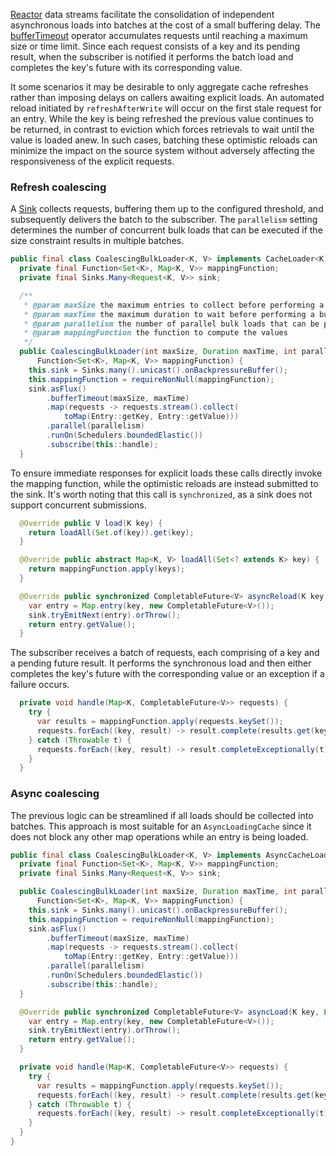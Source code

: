 [Reactor][reactor] data streams facilitate the consolidation of independent asynchronous loads into
batches at the cost of a small buffering delay. The [bufferTimeout][] operator accumulates requests
until reaching a maximum size or time limit. Since each request consists of a key and its pending
result, when the subscriber is notified it performs the batch load and completes the key's future
with its corresponding value.

It some scenarios it may be desirable to only aggregate cache refreshes rather than imposing delays
on callers awaiting explicit loads. An automated reload initiated by `refreshAfterWrite` will occur
on the first stale request for an entry. While the key is being refreshed the previous value
continues to be returned, in contrast to eviction which forces retrievals to wait until the value
is loaded anew. In such cases, batching these optimistic reloads can minimize the impact on the
source system without adversely affecting the responsiveness of the explicit requests.

### Refresh coalescing
A [Sink][sink] collects requests, buffering them up to the configured threshold, and subsequently
delivers the batch to the subscriber. The `parallelism` setting determines the number of concurrent
bulk loads that can be executed if the size constraint results in multiple batches.

```java
public final class CoalescingBulkLoader<K, V> implements CacheLoader<K, V> {
  private final Function<Set<K>, Map<K, V>> mappingFunction;
  private final Sinks.Many<Request<K, V>> sink;

  /**
   * @param maxSize the maximum entries to collect before performing a bulk request
   * @param maxTime the maximum duration to wait before performing a bulk request
   * @param parallelism the number of parallel bulk loads that can be performed
   * @param mappingFunction the function to compute the values
   */
  public CoalescingBulkLoader(int maxSize, Duration maxTime, int parallelism,
      Function<Set<K>, Map<K, V>> mappingFunction) {
    this.sink = Sinks.many().unicast().onBackpressureBuffer();
    this.mappingFunction = requireNonNull(mappingFunction);
    sink.asFlux()
        .bufferTimeout(maxSize, maxTime)
        .map(requests -> requests.stream().collect(
            toMap(Entry::getKey, Entry::getValue)))
        .parallel(parallelism)
        .runOn(Schedulers.boundedElastic())
        .subscribe(this::handle);
  }
```

To ensure immediate responses for explicit loads these calls directly invoke the mapping function,
while the optimistic reloads are instead submitted to the sink. It's worth noting that this call is
`synchronized`, as a sink does not support concurrent submissions.

```java
  @Override public V load(K key) {
    return loadAll(Set.of(key)).get(key);
  }

  @Override public abstract Map<K, V> loadAll(Set<? extends K> key) {
    return mappingFunction.apply(keys);
  }

  @Override public synchronized CompletableFuture<V> asyncReload(K key, V oldValue, Executor e) {
    var entry = Map.entry(key, new CompletableFuture<V>());
    sink.tryEmitNext(entry).orThrow();
    return entry.getValue();
  }
```

The subscriber receives a batch of requests, each comprising of a key and a pending future result.
It performs the synchronous load and then either completes the key's future with the corresponding
value or an exception if a failure occurs.

```java
  private void handle(Map<K, CompletableFuture<V>> requests) {
    try {
      var results = mappingFunction.apply(requests.keySet());
      requests.forEach((key, result) -> result.complete(results.get(key)));
    } catch (Throwable t) {
      requests.forEach((key, result) -> result.completeExceptionally(t));
    }
  }
```

### Async coalescing
The previous logic can be streamlined if all loads should be collected into batches. This approach
is most suitable for an `AsyncLoadingCache` since it does not block any other map operations while
an entry is being loaded.

```java
public final class CoalescingBulkLoader<K, V> implements AsyncCacheLoader<K, V> {
  private final Function<Set<K>, Map<K, V>> mappingFunction;
  private final Sinks.Many<Request<K, V>> sink;

  public CoalescingBulkLoader(int maxSize, Duration maxTime, int parallelism,
      Function<Set<K>, Map<K, V>> mappingFunction) {
    this.sink = Sinks.many().unicast().onBackpressureBuffer();
    this.mappingFunction = requireNonNull(mappingFunction);
    sink.asFlux()
        .bufferTimeout(maxSize, maxTime)
        .map(requests -> requests.stream().collect(
            toMap(Entry::getKey, Entry::getValue)))
        .parallel(parallelism)
        .runOn(Schedulers.boundedElastic())
        .subscribe(this::handle);
  }

  @Override public synchronized CompletableFuture<V> asyncLoad(K key, Executor e) {
    var entry = Map.entry(key, new CompletableFuture<V>());
    sink.tryEmitNext(entry).orThrow();
    return entry.getValue();
  }

  private void handle(Map<K, CompletableFuture<V>> requests) {
    try {
      var results = mappingFunction.apply(requests.keySet());
      requests.forEach((key, result) -> result.complete(results.get(key)));
    } catch (Throwable t) {
      requests.forEach((key, result) -> result.completeExceptionally(t));
    }
  }
}
```

[reactor]: https://projectreactor.io
[bufferTimeout]: https://projectreactor.io/docs/core/release/api/reactor/core/publisher/Flux.html#bufferTimeout-int-java.time.Duration-
[sink]: https://projectreactor.io/docs/core/release/api/reactor/core/publisher/Sinks.html
